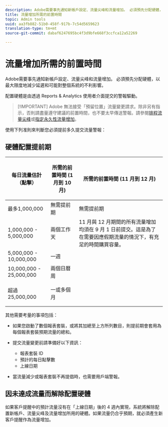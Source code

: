 ```yaml
---
description: Adobe需要事先通知新帳戶設定、流量尖峰和流量增加。 必須預先分配硬體，以最大限度地減少延遲和可能對整個系統的不利影響。
title: 流量增加所需的前置時間
topic: Admin tools
uuid: aa3fb882-51b0-458f-917b-7c54d5659623
translation-type: tm+mt
source-git-commit: dabaf6247695bc4f3d9bfe668f3ccfca12a52269

---
```



# 流量增加所需的前置時間

Adobe需要事先通知新帳戶設定、流量尖峰和流量增加。 必須預先分配硬體，以最大限度地減少延遲和可能對整個系統的不利影響。

配置硬體是由透過 Reports &amp; Analytics 使用者介面提交的警報驅動。

>[!IMPORTANT] Adobe 無法接受「預留位置」流量變更請求。除非另有指示，否則請盡量遵守建議的前置時間，也不要太早傳送警報。請參閱[排程流量尖峰](/help/admin/c-traffic-management/t-traffic-schedule-spike.md)或[指定永久性流量增加](/help/admin/c-traffic-management/t-traffic-permanent.md)。

使用下列准則來判斷您必須提前多久提交流量警報：

## 硬體配置提前期

<table id="table_A67CC3B164F740088797BD8913244E47">
 <thead>
  <tr>
   <th colname="col1" class="entry"> 每日流量估計（點擊） </th>
   <th colname="col2" class="entry"> <p>所需的前置時間 (1 月到 10 月) </p> </th>
   <th colname="col3" class="entry"> <p>所需的前置時間 (11 月到 12 月) </p> </th>
  </tr>
 </thead>
 <tbody>
  <tr>
   <td colname="col1"> 最多1,000,000 </td>
   <td colname="col2"> 無需提前期 </td>
   <td colname="col3"> 無需提前期 </td>
  </tr>
  <tr>
   <td colname="col1"> 1,000,000 - 5,000,000 </td>
   <td colname="col2"> 兩個工作天 </td>
   <td colname="col3" morerows="3"> 11 月與 12 月期間的所有流量增加均須在 9 月 1 日前提交。這是為了在需要因應假期流量的情況下，有充足的時間購買容量。 </td>
  </tr>
  <tr>
   <td colname="col1"> 5,000,000 - 10,000,000 </td>
   <td colname="col2"> 一週 </td>
  </tr>
  <tr>
   <td colname="col1"> 10,000,000 - 25,000,000 </td>
   <td colname="col2"> 兩個日曆周 </td>
  </tr>
  <tr>
   <td colname="col1"> <p>超過25,000,000 </p> </td>
   <td colname="col2"> 一或多個月 </td>
  </tr>
 </tbody>
</table>

其他需要考量的事項包括：

* 如果您啟動了數個報表套裝，或將其加總至上方所列數目，則提前期會套用為每個報表套裝預期流量的總和。
* 提交流量變更前請準備好以下資訊：

   * 報表套裝 ID
   * 預計的每日點擊數
   * 上線日期

* 當流量減少或報表套裝不再提倡時，也需要用戶端警報。

## 因未達成流量而解除配置硬體

如果客戶提醒中的預計流量沒有在「上線日期」後的 4 週內實現，系統將解除配置新帳戶、流量尖峰及流量增加所用的硬體。如果流量仍合乎預期，就必須產生新客戶提醒作為流量增加。
